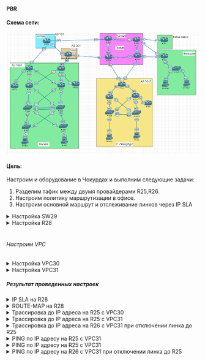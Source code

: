 #### PBR

#### Схема сети:

  ![alt-текст](/lab-4/img/main_map.png "Схема сети")
#### Цель:

Настроим и оборудование в Чокурдах и выполним следующие задачи:
1. Разделим тафик между двумя провайдерами R25,R26.
2. Настроим политику маршрутизации в офисе.
3. Настроим основной маршрут и отслеживание линков через IP SLA

<details>
  <summary>Настройка SW29</summary>

##### Настраиваем влан  и порты для VPC3,VPC31
```
interface Ethernet0/0
 description VPC30
 switchport access vlan 30
!
interface Ethernet0/1
 description VPC31
 switchport access vlan 31
 !
interface Vlan30
 ip address 10.4.255.1 255.255.255.0
 ipv6 address FE80::29 link-local
 ipv6 address 20FF:AAAA:BBBB:407::1/64
 ipv6 enable
!
interface Vlan31
 ip address 10.4.254.1 255.255.255.0
 ipv6 address FE80::29 link-local
 ipv6 address 20FF:AAAA:BBBB:408::1/64
 ipv6 enable
```
##### Настраиваем связь с R28

  ```
ipv6 unicast-routing
ip routing

interface Ethernet0/2
 description R28
 switchport trunk allowed vlan 29
 switchport trunk encapsulation dot1q
 switchport mode trunk
!
interface Vlan29
 ip address 10.4.0.30 255.255.255.252
 ipv6 address FE80::29 link-local
 ipv6 address 20FF:AAAA:BBBB:406::29/64
 ipv6 enable
!
 ip route 0.0.0.0 0.0.0.0 10.4.0.29
!
ipv6 route 20FF:AAAA:BBBB::/48 20FF:AAAA:BBBB:406::28
  ```
</details>

<details>
<summary>Настройка R28</summary>

##### Настройка интерфейсов
```
interface Ethernet0/0
 description R26
 ip address 10.4.0.26 255.255.255.252
 ipv6 address FE80::28 link-local
 ipv6 address 20FF:AAAA:BBBB:405::28/64
 ipv6 enable
!
interface Ethernet0/1
 description R25
 ip address 10.4.0.22 255.255.255.252
 ipv6 address FE80::28 link-local
 ipv6 address 20FF:AAAA:BBBB:510::28/64
 ipv6 enable
!
interface Ethernet0/2
 description SW29
 no ip address
!
interface Ethernet0/2.29
 encapsulation dot1Q 29
 ip address 10.4.0.29 255.255.255.252
 ip policy route-map VPC31
 ipv6 address FE80::28 link-local
 ipv6 address 20FF:AAAA:BBBB:406::28/64
 ipv6 enable
!
```
##### Маршруты

```
ip route 0.0.0.0 0.0.0.0 10.4.0.25 10 track 1
ip route 0.0.0.0 0.0.0.0 10.4.0.21 20 track 2
ip route 10.4.254.0 255.255.255.0 10.4.0.30
ip route 10.4.255.0 255.255.255.0 10.4.0.30
ipv6 route 20FF:AAAA:BBBB:407::/64 20FF:AAAA:BBBB:406::29
ipv6 route 20FF:AAAA:BBBB:408::/64 20FF:AAAA:BBBB:406::29
```

##### Route-map

```
ip access-list extended VPC31
 permit ip host 10.4.254.31 any
!
route-map VPC31 permit 10
 match ip address VPC31
 set ip next-hop verify-availability 10.4.0.25 1 track 1
 set ip next-hop verify-availability 10.4.0.21 2 track 2
!
route-map VPC31 deny 20
```

##### Мониторинг SLA

```
track 1 ip sla 1 reachability
!
track 2 ip sla 2 reachability
!
track 3 ip sla 3 reachability
!
track 4 ip sla 4 reachability
!
ip sla 1
 icmp-echo 10.4.0.25 source-ip 10.4.0.26
 threshold 2
 frequency 5
ip sla schedule 1 life forever start-time now
ip sla 2
 icmp-echo 10.4.0.21 source-ip 10.4.0.22
 threshold 2
 frequency 5
ip sla schedule 2 life forever start-time now
ip sla 3
 icmp-echo 20FF:AAAA:BBBB:405::26 source-ip 20FF:AAAA:BBBB:405::28
 threshold 2
 frequency 5
ip sla schedule 3 life forever start-time now
ip sla 4
 icmp-echo 20FF:AAAA:BBBB:510::25 source-ip 20FF:AAAA:BBBB:510::28
 threshold 2
 frequency 5
ip sla schedule 4 life forever start-time now

```
</details>

#  

###### Настроим VPC

<details>
<summary>Настройка VPC30</summary>

```
VPCS> show ip
NAME        : VPCS[1]
IP/MASK     : 10.4.255.30/24
GATEWAY     : 10.4.255.1

VPCS> show ipv6

NAME              : VPCS[1]
LINK-LOCAL SCOPE  : fe80::250:79ff:fe66:681e/64
GLOBAL SCOPE      : 20ff:aaaa:bbbb:407::30/64
DNS               :
```
</details>

<details>
<summary>Настройка VPC31</summary>

```

VPCS> show ip    

NAME        : VPCS[1]
IP/MASK     : 10.4.254.31/24
GATEWAY     : 10.4.254.1

VPCS> show ipv6

NAME              : VPCS[1]
LINK-LOCAL SCOPE  : fe80::250:79ff:fe66:681f/64
GLOBAL SCOPE      : 20ff:aaaa:bbbb:408::31/64
D
```
</details>

##### Результат проведенных настроек

<details>
<summary>IP SLA  на R28</summary>

```
R28#show ip sla stat
IPSLAs Latest Operation Statistics

IPSLA operation id: 1
Latest RTT: 1 milliseconds
Latest operation start time: 11:39:16 EET Fri Mar 25 2022
Latest operation return code: OK
Number of successes: 92
Number of failures: 0
Operation time to live: Forever



IPSLA operation id: 2
Latest RTT: 1 milliseconds
Latest operation start time: 11:39:13 EET Fri Mar 25 2022
Latest operation return code: OK
Number of successes: 73
Number of failures: 0
Operation time to live: Forever



IPSLA operation id: 3
        Latest RTT: 1 milliseconds
Latest operation start time: 11:39:17 EET Fri Mar 25 2022
Latest operation return code: OK
Number of successes: 25
Number of failures: 0
Operation time to live: Forever



IPSLA operation id: 4
Latest RTT: 1 milliseconds
Latest operation start time: 11:39:16 EET Fri Mar 25 2022
Latest operation return code: OK
Number of successes: 678
Number of failures: 0
Operation time to live: Forever
```

```
R28# show track
Track 1
  IP SLA 1 reachability
  Reachability is Up
    1 change, last change 01:07:14
  Latest operation return code: OK
  Latest RTT (millisecs) 1
  Tracked by:
    Static IP Routing 0
Track 2
  IP SLA 2 reachability
  Reachability is Up
    1 change, last change 01:05:58
  Latest operation return code: OK
  Latest RTT (millisecs) 1
  Tracked by:
    Static IP Routing 0
Track 3
  IP SLA 3 reachability
  Reachability is Up
    2 changes, last change 00:54:58
  Latest operation return code: OK
  Latest RTT (millisecs) 1
Track 4
  IP SLA 4 reachability
  Reachability is Up
    2 changes, last change 00:56:33
  Latest operation return code: OK
  Latest RTT (millisecs) 1
```
</details>


<details>
<summary>ROUTE-MAP на R28</summary>


```
R28#show route-map
route-map VPC31, permit, sequence 10
  Match clauses:
    ip address (access-lists): VPC31
  Set clauses:
    ip next-hop 10.4.0.21
  Policy routing matches: 13 packets, 1398 bytes
route-map VPC31, deny, sequence 20
  Match clauses:
  Set clauses:
  Policy routing matches: 0 packets, 0 bytes
  ```
</details>

  <details>  
  <summary>Трассировка до IP адреса на R25 с VPC30</summary>

  ```
  VPCS> trace 10.4.0.13
trace to 10.4.0.13, 8 hops max, press Ctrl+C to stop
 1   10.4.255.1   0.503 ms  0.303 ms  0.637 ms
 2   10.4.0.29   1.085 ms  0.906 ms  0.768 ms
 3   10.4.0.25   1.376 ms  1.044 ms  1.128 ms
 4   *10.4.0.13   1.225 ms (ICMP type:3, code:3, Destination port unreachable)  *

  ```

</details>
<details>
<summary>Трассировка до IP адреса на R25 с VPC31</summary>

  ```
  VPCS> trace 10.4.0.13
trace to 10.4.0.13, 8 hops max, press Ctrl+C to stop
 1   10.4.254.1   0.424 ms  0.296 ms  0.288 ms
 2   10.4.0.29   0.739 ms  0.593 ms  0.519 ms
 3   *10.4.0.21   1.710 ms (ICMP type:3, code:3, Destination port unreachable)  *
  ```
</details>

<details>
<summary>Трассировка до IP адреса на R26 с VPC31 при отключении линка до R25</summary>

  ```
  VPCS> trace 10.4.0.14
  trace to 10.4.0.14, 8 hops max, press Ctrl+C to stop
   1   10.4.254.1   0.602 ms  0.418 ms  0.420 ms
   2   10.4.0.29   1.060 ms  0.916 ms  0.956 ms
   3   *10.4.0.25   1.432 ms (ICMP type:3, code:3, Destination port unreachable)  *

  ```
</details>

<details>
<summary>PING по IP адресу на R25 с VPC31</summary>

```
VPCS> ping 10.4.0.13

84 bytes from 10.4.0.13 icmp_seq=1 ttl=253 time=1.958 ms
84 bytes from 10.4.0.13 icmp_seq=2 ttl=253 time=1.790 ms
84 bytes from 10.4.0.13 icmp_seq=3 ttl=253 time=1.886 ms
84 bytes from 10.4.0.13 icmp_seq=4 ttl=253 time=1.607 ms
^C
```
</details>

<details>
<summary>PING по IP адресу на R25 с VPC31</summary>

```
VPCS> ping 10.4.0.13

84 bytes from 10.4.0.13 icmp_seq=1 ttl=253 time=1.511 ms
84 bytes from 10.4.0.13 icmp_seq=2 ttl=253 time=1.191 ms
84 bytes from 10.4.0.13 icmp_seq=3 ttl=253 time=1.244 ms
84 bytes from 10.4.0.13 icmp_seq=4 ttl=253 time=1.598 ms
^C
```
</details>
<details>
<summary>PING по IP адресу на R26 с VPC31 при отключении линка до R25</summary>

  ```
  VPCS> ping  10.4.0.14

  84 bytes from 10.4.0.14 icmp_seq=1 ttl=253 time=1.049 ms
  84 bytes from 10.4.0.14 icmp_seq=2 ttl=253 time=1.397 ms
  84 bytes from 10.4.0.14 icmp_seq=3 ttl=253 time=1.311 ms
  84 bytes from 10.4.0.14 icmp_seq=4 ttl=253 time=1.386 ms
  ^C
  ```
</details>
